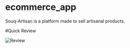 # ecommerce_app

Souq-Artisan is a platform made to sell artisanal products.

#Quick Review

<img src="https://i.imgur.com/KK59Pao.png" alt="Review">

